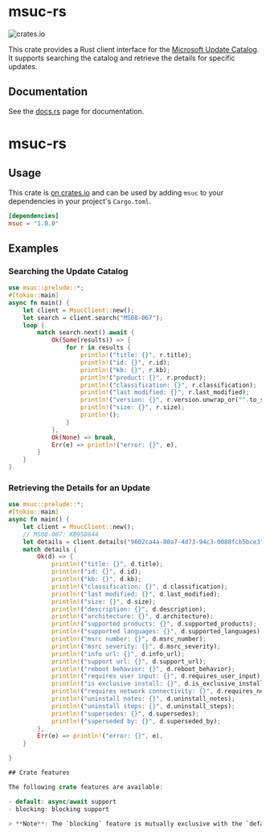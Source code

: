# msuc-rs

![crates.io](https://img.shields.io/crates/v/msuc?link=https://crates.io/crates/msuc)

This crate provides a Rust client interface for the [Microsoft Update Catalog](https://www.catalog.update.microsoft.com/Home.aspx). It supports searching
the catalog and retrieve the details for specific updates.

## Documentation

See the [docs.rs](https://docs.rs/msuc) page for documentation.

# msuc-rs

## Usage

This crate is [on crates.io](https://crates.io/crates/msuc) and can be
used by adding `msuc` to your dependencies in your project's `Cargo.toml`.

```toml
[dependencies]
msuc = "1.0.0"
```

## Examples

### Searching the Update Catalog

```rust
use msuc::prelude::*;
#[tokio::main]
async fn main() {
    let client = MsucClient::new();
    let search = client.search("MS08-067");
    loop {
        match search.next().await {
            Ok(Some(results)) => {
                for r in results {
                    println!("title: {}", r.title);
                    println!("id: {}", r.id);
                    println!("kb: {}", r.kb);
                    println!("product: {}", r.product);
                    println!("classification: {}", r.classification);
                    println!("last modified: {}", r.last_modified);
                    println!("version: {}", r.version.unwrap_or("".to_string()));
                    println!("size: {}", r.size);
                    println!();
                }
            },
            Ok(None) => break,
            Err(e) => println!("error: {}", e),
        }
    }
}
```

### Retrieving the Details for an Update

```rust
use msuc::prelude::*;
#[tokio::main]
async fn main() {
    let client = MsucClient::new();
    // MS08-067: KB958644
    let details = client.details("9602ca4a-80a7-4d73-94c3-0088fcb5bce3").await;
    match details {
        Ok(d) => {
            println!("title: {}", d.title);
            println!("id: {}", d.id);
            println!("kb: {}", d.kb);
            println!("classification: {}", d.classification);
            println!("last modified: {}", d.last_modified);
            println!("size: {}", d.size);
            println!("description: {}", d.description);
            println!("architecture: {}", d.architecture);
            println!("supported products: {}", d.supported_products);
            println!("supported languages: {}", d.supported_languages);
            println!("msrc number: {}", d.msrc_number);
            println!("msrc severity: {}", d.msrc_severity);
            println!("info url: {}", d.info_url);
            println!("support url: {}", d.support_url);
            println!("reboot behavior: {}", d.reboot_behavior);
            println!("requires user input: {}", d.requires_user_input);
            println!("is exclusive install: {}", d.is_exclusive_install);
            println!("requires network connectivity: {}", d.requires_network_connectivity);
            println!("uninstall notes: {}", d.uninstall_notes);
            println!("uninstall steps: {}", d.uninstall_steps);
            println!("supersedes: {}", d.supersedes);
            println!("superseded by: {}", d.superseded_by);
        },
        Err(e) => println!("error: {}", e),
    }

}

## Crate features

The following crate features are available:

- default: async/await support
- blocking: blocking support

> **Note**: The `blocking` feature is mutually exclusive with the `default` feature.
